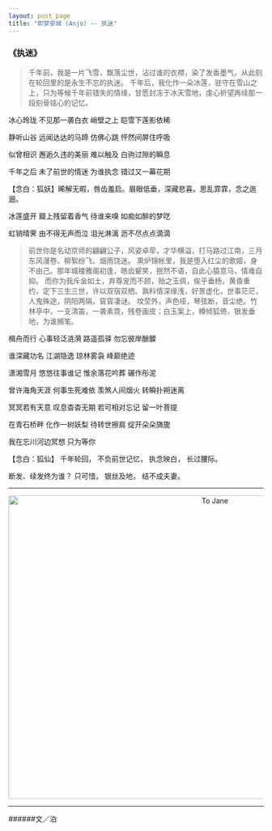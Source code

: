 ```yaml
---
layout: post_page
title: "即梦安城 (Anjo) -- 执迷"
---
```



### 《执迷》
>   千年前，我是一片飞雪，飘落尘世，沾过谁的衣襟，染了发香墨气，从此刻在轮回里的是永生不忘的执迷。
>   千年后，我化作一朵冰莲，驻守在雪山之上，只为等候千年前错失的情缘，甘愿封冻于冰天雪地，虔心祈望再续那一段刻骨铭心的记忆。


冰心玲珑
不见那一袭白衣
峭壁之上
皑雪下莲影依稀

静听山谷
远闻达达的马蹄
仿佛心跳
怦然间屏住呼吸

似曾相识
邂逅久违的美丽
难以触及
白驹过隙的瞬息

千年之后
未了前世的情迷
为谁执念
错过又一幕花期

【念白：狐妖】晞解无暇，唇齿羞启。眉眼低垂，深藏悲喜。思乱霏霏，念之迤逦。

冰莲盛开
瓣上残留着香气
待谁来嗅
如痴如醉的梦呓


虹销晴霁
由不得无声而泣
泪光淋漓
沥不尽点点滴滴


>   前世你是名动京师的翩翩公子，风姿卓荦，才华横溢，打马路过江南，三月东风漫卷、柳絮纷飞、烟雨饶迷。
>   熏炉锦帐里，我是堕入红尘的歌姬，身不由己。那年城楼雅阁初逢，皓齿颦笑，抿然不语，自此心猿意马，情难自抑。
>   而你为我斥金如土，弃尊宠而不顾，贻之玉佩，俟乎垂杨，黄昏重约，定下三生三世，许以双宿双栖。孰料情深缘浅，好景虚化，世事茫茫，人鬼殊途，阴阳两隔，窅窅凄谜。
>   坟茔外，声色哑，琴弦断，音尘绝。竹林亭中，一支清笛，一袭素霓，残卷画皮；白玉案上，樽倾狐倚，银发垂地，为谁搁笔。


楫舟而行
心事轻泛涟漪
路遥孤驿
勿忘彼岸酴醾

谁深藏功名
江湖隐逸
琼林雾袅
峰巅绝迹

潇湘雪月
悠悠往事谁记
惟余落花吟葬
碾作彤泥

曾许海角天涯
何事生死难依
羡煞人间烟火
转瞬扑朔迷离

冥冥若有天意
叹息杳杳无期
若可相对忘记
留一叶菩提

在青石桥畔
化作一树妖梨
待转世擦肩
绽开朵朵旖旎

我在忘川河边冥想
只为等你


【念白：狐仙】
千年轮回，
不负前世记忆，
执念映白，
长过腰际。


断发、续发终为谁？
只可惜，
银丝及地，
结不成夫妻。

---
<div align=center>
<img src="http://i11.tietuku.com/a6f3973a6dc87ed3.jpg" width="800" height="600" alt="To Jane"/>
</div>

***
######文／泊